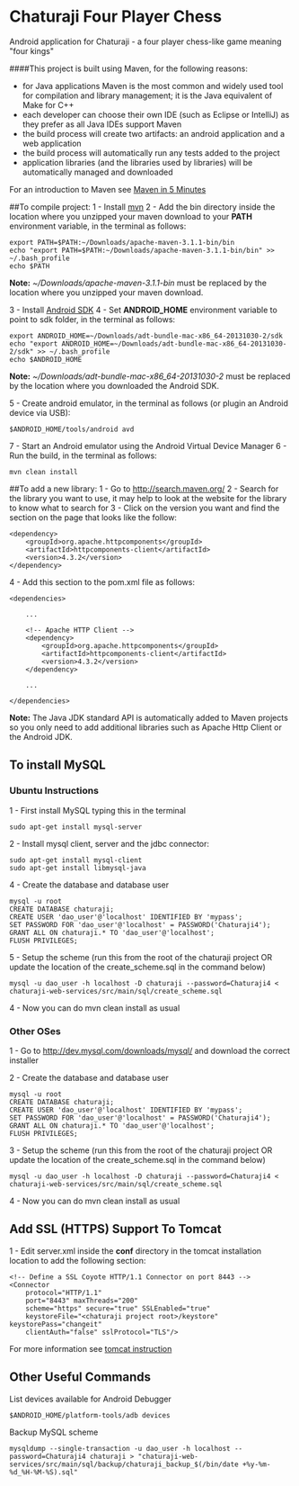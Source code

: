 Chaturaji Four Player Chess
===========================

Android application for Chaturaji - a four player chess-like game meaning "four kings"

####This project is built using Maven, for the following reasons:
* for Java applications Maven is the most common and widely used tool for compilation and library management; it is the Java equivalent of Make for C++
* each developer can choose their own IDE (such as Eclipse or IntelliJ) as they prefer as all Java IDEs support Maven
* the build process will create two artifacts: an android application and a web application
* the build process will automatically run any tests added to the project
* application libraries (and the libraries used by libraries) will be automatically managed and downloaded

For an introduction to Maven see [Maven in 5 Minutes](http://maven.apache.org/guides/getting-started/maven-in-five-minutes.html)

##To compile project:
1 - Install [mvn](http://maven.apache.org/)
2 - Add the bin directory inside the location where you unzipped your maven download to your **PATH** environment variable, in the terminal as follows:


    export PATH=$PATH:~/Downloads/apache-maven-3.1.1-bin/bin
    echo "export PATH=$PATH:~/Downloads/apache-maven-3.1.1-bin/bin" >> ~/.bash_profile
    echo $PATH


**Note:** *~/Downloads/apache-maven-3.1.1-bin* must be replaced by the location where you unzipped your maven download.

3 - Install [Android SDK](http://developer.android.com/sdk/index.html)
4 - Set **ANDROID_HOME** environment variable to point to sdk folder, in the terminal as follows:


    export ANDROID_HOME=~/Downloads/adt-bundle-mac-x86_64-20131030-2/sdk
    echo "export ANDROID_HOME=~/Downloads/adt-bundle-mac-x86_64-20131030-2/sdk" >> ~/.bash_profile
    echo $ANDROID_HOME


**Note:** *~/Downloads/adt-bundle-mac-x86_64-20131030-2* must be replaced by the location where you downloaded the Android SDK.

5 - Create android emulator, in the terminal as follows (or plugin an Android device via USB):


    $ANDROID_HOME/tools/android avd


7 - Start an Android emulator using the Android Virtual Device Manager
6 - Run the build, in the terminal as follows:


    mvn clean install


##To add a new library:
1 - Go to http://search.maven.org/
2 - Search for the library you want to use, it may help to look at the website for the library to know what to search for
3 - Click on the version you want and find the section on the page that looks like the follow:


    <dependency>
        <groupId>org.apache.httpcomponents</groupId>
        <artifactId>httpcomponents-client</artifactId>
        <version>4.3.2</version>
    </dependency>


4 - Add this section to the pom.xml file as follows:


    <dependencies>

        ...

        <!-- Apache HTTP Client -->
        <dependency>
            <groupId>org.apache.httpcomponents</groupId>
            <artifactId>httpcomponents-client</artifactId>
            <version>4.3.2</version>
        </dependency>

        ...

    </dependencies>


**Note:** The Java JDK standard API is automatically added to Maven projects so you only need to add additional libraries such as Apache Http Client or the Android JDK.

## To install MySQL

### Ubuntu Instructions

1 - First install MySQL typing this in the terminal


    sudo apt-get install mysql-server


2 - Install mysql client, server and the jdbc connector:


    sudo apt-get install mysql-client
    sudo apt-get install libmysql-java


4 - Create the database and database user


    mysql -u root
    CREATE DATABASE chaturaji;
    CREATE USER 'dao_user'@'localhost' IDENTIFIED BY 'mypass';
    SET PASSWORD FOR 'dao_user'@'localhost' = PASSWORD('Chaturaji4');
    GRANT ALL ON chaturaji.* TO 'dao_user'@'localhost';
    FLUSH PRIVILEGES;


5 - Setup the scheme (run this from the root of the chaturaji project OR update the location of the create_scheme.sql in the command below)


    mysql -u dao_user -h localhost -D chaturaji --password=Chaturaji4 < chaturaji-web-services/src/main/sql/create_scheme.sql


4 - Now you can do mvn clean install as usual

### Other OSes

1 - Go to http://dev.mysql.com/downloads/mysql/ and download the correct installer

2 - Create the database and database user


    mysql -u root
    CREATE DATABASE chaturaji;
    CREATE USER 'dao_user'@'localhost' IDENTIFIED BY 'mypass';
    SET PASSWORD FOR 'dao_user'@'localhost' = PASSWORD('Chaturaji4');
    GRANT ALL ON chaturaji.* TO 'dao_user'@'localhost';
    FLUSH PRIVILEGES;


3 - Setup the scheme (run this from the root of the chaturaji project OR update the location of the create_scheme.sql in the command below)


    mysql -u dao_user -h localhost -D chaturaji --password=Chaturaji4 < chaturaji-web-services/src/main/sql/create_scheme.sql


4 - Now you can do mvn clean install as usual

## Add SSL (HTTPS) Support To Tomcat

1 - Edit server.xml inside the **conf** directory in the tomcat installation location to add the following section:

    <!-- Define a SSL Coyote HTTP/1.1 Connector on port 8443 -->
    <Connector
        protocol="HTTP/1.1"
        port="8443" maxThreads="200"
        scheme="https" secure="true" SSLEnabled="true"
        keystoreFile="<chaturaji project root>/keystore" keystorePass="changeit"
        clientAuth="false" sslProtocol="TLS"/>

For more information see [tomcat instruction](http://tomcat.apache.org/tomcat-8.0-doc/ssl-howto.html)

## Other Useful Commands

List devices available for Android Debugger

    $ANDROID_HOME/platform-tools/adb devices

Backup MySQL scheme

    mysqldump --single-transaction -u dao_user -h localhost --password=Chaturaji4 chaturaji > "chaturaji-web-services/src/main/sql/backup/chaturaji_backup_$(/bin/date +%y-%m-%d_%H-%M-%S).sql"
     
